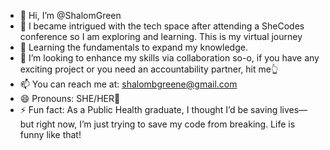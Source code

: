- 👋 Hi, I’m @ShalomGreen
- 👀 I became intrigued with the tech space after attending a SheCodes conference so I am exploring and learning. This is my virtual journey 
- 🌱 Learning the fundamentals to expand my knowledge.
- 💞️ I’m looking to enhance my skills via collaboration so-o, if you have any exciting project or you need an accountability partner, hit me👆 
- 📫 You can reach me at: shalombgreene@gmail.com
- 😄 Pronouns: SHE/HER👩 
- ⚡ Fun fact: As a Public Health graduate, I thought I’d be saving lives—but right now, I’m just trying to save my code from breaking. Life is funny like that!

<!---
ShalomGreen/ShalomGreen is a ✨ special ✨ repository because its `README.md` (this file) appears on your GitHub profile.
You can click the Preview link to take a look at your changes.
--->
